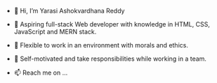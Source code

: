 - 👋 Hi, I’m Yarasi Ashokvardhana Reddy

 - 🌱 Aspiring full-stack Web developer with knowledge in
HTML, CSS, JavaScript and MERN stack.

- 👀  Flexible to work
in an environment with morals and ethics.

- 💞️ Self-motivated
and take responsibilities while working in a team.

- 📫 Reach me on  ...

<!---
AshokvardhanaReddy/AshokvardhanaReddy is a ✨ special ✨ repository because its `README.md` (this file) appears on your GitHub profile.
You can click the Preview link to take a look at your changes.
--->
